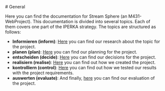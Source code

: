 <show-structure depth="2"/>
# General

Here you can find the documentation for Stream Sphere (an M431-WebProject). This documentation is divided into several topics. Each of them covers one part of the IPERKA strategy. The topics are structured as follows:

- **Informieren (inform)**: [Here](inform.md) you can find our research about the topic for the project.
- **planen (plan)**: [Here](planen-plan.md) you can find our planning for the project.
- **entscheiden (decide)**: [Here](Entscheiden-choice.md) you can find our decisions for the project.
- **realisiern (realise)**: [Here]() you can find out how we created the project.
- **kontrolliern (control)**: [Here]() you can find out how we tested our results with the project requirements.
- **auswerten (evaluate)**: And finally, [here]() you can find our evaluation of the project.